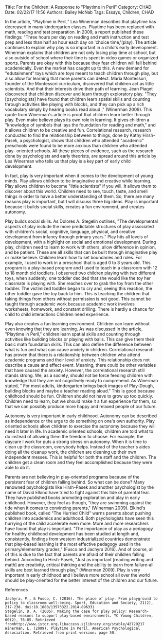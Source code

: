 Title: For the Children: A Response to "Playtime in Peril"
Category: CHAD
Date: 02/22/17 11:56
Authors: Bailey McNab
Tags: Essays, Children, CHAD

  In the article, "Playtime in Peril," Lea Winerman describes that playtime has decreased in many kindergarten classes. Playtime has been replaced with math, reading and test preparation. In 2009, a report published these findings: "Three hours per day on reading and math instruction and test prep and less than half an hour each day on 'choice time,'(play). The article continues to explain why play is so important in a child's early development. Winerman explains that children are not only losing play time at school, but also outside of school where their time is spent in video games or organized sports. Parents are okay with this because they fear children will fall behind academically. Even the market has caught up to this. A new demand for "edutainment" toys which are toys meant to teach children through play, but also allow for learning that more parents can detect. Maria Montessori, founder of the Montessori curriculum, discovered that children act as little scientists. And that their interests drive their path of learning. Jean Piaget discovered that children discover and learn through exploratory play. "They [psychologists] have found that children learn spatial skills and counting through activities like playing with blocks, and they can pick up a rich vocabulary simply by hearing books read aloud ," (Winerman 2009). This quote from Winerman's article is proof that children learn better through play. Even make believe plays its own role in learning. It gives children a "knowledge of symbols that lays the foundation for reading and math," and it allows children to be creative and fun. Correlational research, research conducted to find the relationship between to things, done by Kathy Hirsh-Pasek, a psychologist, shows that children who attended "academic" preschools were found to be more anxious than children who attended play- oriented schools. All these pieces of evidence, such as the research done by psychologists and early theorists, are spread around this article by Lea Winerman who tells us that play is a key part of early child development.

  In fact, play is very important when it comes to the development of young minds. Play allows children to be imaginative and creative while learning. Play allows children to become "little scientists" if you will. It allows them to discover about this world. Children need to see, touch, taste, and smell things in order to have a better understanding of them. So, there are many reasons play is important, but I will discuss three big ideas. Play is important because it builds social skills, creates a fun environment, and creates autonomy.

  Play builds social skills. As Dolores A. Stegelin outlines, "The developmental aspects of play include the more predictable structures of play associated with children's social, cognitive, language, physical, and creative development from infancy through primary years." Play hits all levels of development, with a highlight on social and emotional development. During play, children need to learn to work with others, allow difference in opinion, and be patient. These are all skills that can be built through imaginative play or make believe. Children learn how to set boundaries and rules. For example, I used to work in a preschool that is aged 0 to 3 years old. This program is a play-based program and I used to teach in a classroom with 12 to 18 month old toddlers. I observed two children playing with two different toys, when suddenly, one toddler decided that she would like the toy her classmate is playing with. She reaches over to grab the toy from the other toddler. The victimized toddler began to cry and, seeing this reaction, the other toddler gave the toy back to him. This is teaching the children that taking things from others without permission is not good. This cannot be taught through academic work because academic work involves worksheets, homework, and constant drilling. There is hardly a chance for child to child interactions Children need experience.

  Play also creates a fun learning environment. Children can learn without even knowing that they are learning. As was discussed in the article, "Playtime in Peril," children learn spatial skills and counting through activities like building blocks or playing with balls. This can give them their basic math foundation skills. This can also define the difference between what is fun and what can cause anxiety in children. Correlational research has proven that there is a relationship between children who attend academic programs and their level of anxiety. This relationship does not describe a cause and effect event. Meaning, there could be other variables that have caused the anxiety. However, the correlational research still stands strong. We, as a society, should not be force feeding children with knowledge that they are not cognitively ready to comprehend. As Winerman stated, " For most adults, kindergarten brings back images of Play-Dough, building blocks and maybe a teacher reading aloud." This is good because childhood should be fun. Children should not have to grow up too quickly. Children need to learn, but we should make it a fun experience for them, so that we can possibly produce more happy and relaxed people of our future.

  Autonomy is very important in early childhood. Autonomy can be described as independence or the urge to do something on one's own authority. Play oriented schools allow children to exercise the autonomy because they will need it later in life. In academic oriented schools, children are told what to do instead of allowing them the freedom to choose. For example, the daycare I work for puts a strong stress on autonomy. When it is time to clean up the classroom, everybody helps. Instead of the teacher's aides doing all the cleanup work, the children are cleaning up their own independent messes. This is helpful for both the staff and the children. The children get a clean room and they feel accomplished because they were able to do it.

  Parents are not believing in play-oriented programs because of the persistent fear of children falling behind. So what can be done? Many renowned psychologists like Hirsh-Pasek and another psychologist by the name of David Elkind have tried to fight against this tide of parental fear. They have published books promoting exploration and play in early childhood. However, they feel as though, "they are swimming against the tide when it comes to convincing parents," (Winerman 2009). Elkind's published book, called "The Hurried Child" warns parents about pushing children into academics and adulthood. Both psychologists have seen this hurrying of the child accelerate even more. More and more researchers have found that play is important. "The importance of play as a pedagogy for healthy childhood development has been studied at length and, consistently, findings from western industrialized countries demonstrate that play-based learning is the most effective pedagogy used in the primary/elementary grades," (Fusco and Jachyra 2016). And of course, all of this is due to the fact that parents are afraid of their children falling behind. According to Hirsh-Pasek, "Just as important [reading writing and math] are creativity, critical thinking and the ability to learn from failure-all skills are best learned through play," (Winerman 2009). Play is very important in early childhood and I believe more school all over the world should be play-oriented for the better interest of the children and our future.

  References
    
    Jachyra, P., & Fusco, C. (2016). The place of play: From playground to policy to classroom well-being. Sport, Education and Society, 21(2), 217-238. doi:10.1080/13573322.2014.896331 
    Stegelin, D. A. (2005). Making the case for play policy: Research-based reasons to support play-based environments. YC Young Children, 60(2), 76-85. Retrieved fromhttp://www.jstor.org.libaccess.sjlibrary.org/stable/42729217
    Winerman, L. (2009). Playtime in Peril. American Psychological Association. Retrieved from print version: page 50.
